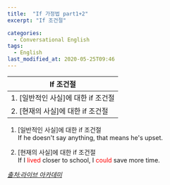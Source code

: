 ```yaml
---
title:  "If 가정법 part1+2"
excerpt: "If 조건절"

categories:
  - Conversational English
tags:
  - English
last_modified_at: 2020-05-25T09:46
---
```


|		<center>If 조건절</center>				|	
| :-------------------------------------------			| 
| 1. [일반적인 사실]에 대한 if 조건절					| 
| 2. [현재의 사실]에 대한 if 조건절					| 

  

1. [일반적인 사실]에 대한 if 조건절  
If he doesn't say anything, that means he's upset.  

2. [현재의 사실]에 대한 if 조건절  
If I <span style="color:red">lived</span> closer to school, I <span style="color:red">could</span> save more time.  

    
*[출처:라이브 아카데미](https://youtu.be/zzo-JxNNyTE)*